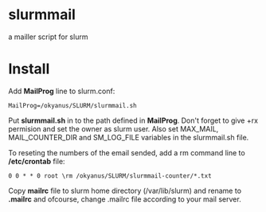 # slurmmail
a mailler script for slurm

# Install
Add **MailProg** line to slurm.conf: 
```
MailProg=/okyanus/SLURM/slurmmail.sh
```
Put **slurmmail.sh** in to the path defined in **MailProg**. Don't forget to give +rx permision and set the owner as slurm user. Also set MAX_MAIL, MAIL_COUNTER_DIR and SM_LOG_FILE variables in the slurmmail.sh file.

To reseting the numbers of the email sended, add a rm command line to **/etc/crontab** file:
```
0 0 * * 0 root \rm /okyanus/SLURM/slurmmail-counter/*.txt
```

Copy **mailrc** file to slurm home directory (/var/lib/slurm) and rename to **.mailrc** and ofcourse, change .mailrc file according to your mail server.

